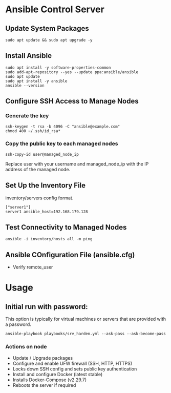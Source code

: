 # Ansible Control Server

## Update System Packages
```
sudo apt update && sudo apt upgrade -y
```

## Install Ansible
```
sudo apt install -y software-properties-common
sudo add-apt-repository --yes --update ppa:ansible/ansible
sudo apt update
sudo apt install -y ansible
ansible --version
```

## Configure SSH Access to Manage Nodes

### Generate the key
```
ssh-keygen -t rsa -b 4096 -C "ansible@example.com"
chmod 400 ~/.ssh/id_rsa*
```

### Copy the public key to each managed nodes
```
ssh-copy-id user@managed_node_ip
```
Replace user with your username and managed_node_ip with the IP address of the managed node.

## Set Up the Inventory File
inventory/servers config format.
```
["server1"]
server1 ansible_host=192.168.179.128
```

## Test Connectivity to Managed Nodes
```
ansible -i inventory/hosts all -m ping
```

## Ansible COnfiguration File (ansible.cfg)
- Verify remote_user


# Usage
## Initial run with password:

This option is typically for virtual machines or servers that are provided with a password.

`ansible-playbook playbooks/srv_harden.yml --ask-pass --ask-become-pass`

### Actions on node
- Update / Upgrade packages
- Configure and enable UFW firewall (SSH, HTTP, HTTPS)
- Locks down SSH config and sets public key authentication
- Install and configure Docker (latest stable)
- Installs Docker-Compose (v2.29.7)
- Reboots the server if required
